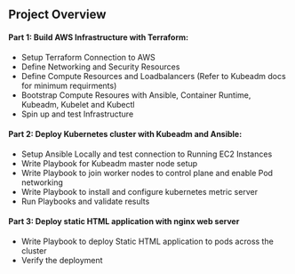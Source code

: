 ## Project Overview

#### Part 1: Build AWS Infrastructure with Terraform:

 - Setup Terraform Connection to AWS
 - Define Networking and Security Resources 
 - Define Compute Resources and Loadbalancers (Refer to Kubeadm docs for minimum requirments)
 - Bootstrap Compute Resoures with Ansible, Container Runtime, Kubeadm, Kubelet and Kubectl
 - Spin up and test Infrastructure

#### Part 2: Deploy Kubernetes cluster with Kubeadm and Ansible:

 - Setup Ansible Locally and test connection to Running EC2 Instances
 - Write Playbook for Kubeadm master node setup
 - Write Playbook to join worker nodes to control plane and enable Pod networking
 - Write Playbook to install and configure kubernetes metric server
 - Run Playbooks and validate results

#### Part 3: Deploy static HTML application with nginx web server

 - Write Playbook to deploy Static HTML application to pods across the cluster
 - Verify the deployment
